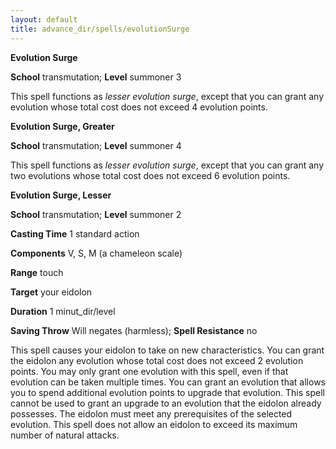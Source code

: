 ```yaml
---
layout: default
title: advance_dir/spells/evolutionSurge
---
```

 **Evolution Surge**

**School** transmutation; **Level** summoner 3

This spell functions as _lesser evolution surge_, except that you can grant any evolution whose total cost does not exceed 4 evolution points.

**Evolution Surge, Greater**

**School** transmutation; **Level** summoner 4

This spell functions as _lesser evolution surge_, except that you can grant any two evolutions whose total cost does not exceed 6 evolution points.

**Evolution Surge, Lesser**

**School** transmutation; **Level** summoner 2

**Casting Time** 1 standard action

**Components** V, S, M (a chameleon scale)

**Range** touch

**Target** your eidolon

**Duration** 1 minut_dir/level

**Saving Throw** Will negates (harmless); **Spell Resistance** no

This spell causes your eidolon to take on new characteristics. You can grant the eidolon any evolution whose total cost does not exceed 2 evolution points. You may only grant one evolution with this spell, even if that evolution can be taken multiple times. You can grant an evolution that allows you to spend additional evolution points to upgrade that evolution. This spell cannot be used to grant an upgrade to an evolution that the eidolon already possesses. The eidolon must meet any prerequisites of the selected evolution. This spell does not allow an eidolon to exceed its maximum number of natural attacks.

